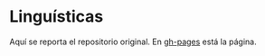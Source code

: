 # Linguísticas

Aquí se reporta el repositorio original. En [gh-pages](https://github.com/linguisticas/linguisticas.github.io/tree/gh-pages) está la página.
